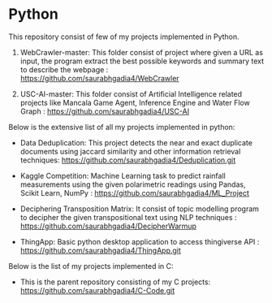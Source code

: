 # Python
This repository consist of few of my projects implemented in Python.

1. WebCrawler-master: This folder consist of project where given a URL as input,
the program extract the best possible keywords and summary text to describe the webpage : https://github.com/saurabhgadia4/WebCrawler

2. USC-AI-master: This folder consist of Artificial Intelligence related projects like Mancala Game Agent, Inference Engine and Water Flow Graph : https://github.com/saurabhgadia4/USC-AI


Below is the extensive list of all my projects implemented in python:

* Data Deduplication: This project detects the near and exact duplicate documents using jaccard similarity and other information retrieval techniques: https://github.com/saurabhgadia4/Deduplication.git

* Kaggle Competition: Machine Learning task to predict rainfall measurements using the given polarimetric readings using Pandas, Scikit Learn, NumPy : https://github.com/saurabhgadia4/ML_Project 

* Deciphering Transposition Matrix: It consist of topic modelling program to decipher the given transpositional text using NLP techniques : https://github.com/saurabhgadia4/DecipherWarmup

* ThingApp: Basic python desktop application to access thingiverse API : https://github.com/saurabhgadia4/ThingApp.git

Below is the list of my projects implemented in C:

* This is the parent repository consisting of my C projects: https://github.com/saurabhgadia4/C-Code.git
